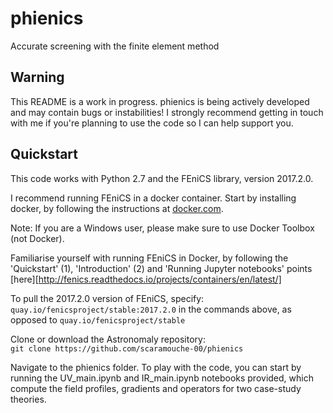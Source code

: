# phienics

Accurate screening with the finite element method

## Warning

This README is a work in progress. phienics is being actively developed and may contain bugs or instabilities! I strongly recommend getting in touch with me if you're planning to use the code so I can help support you. 

## Quickstart

This code works with Python 2.7 and the FEniCS library, version 2017.2.0.

I recommend running FEniCS in a docker container. Start by installing docker, by following the instructions at [docker.com](https://docs.docker.com/engine/getstarted/step_one/).

<bf> Note: </bf> If you are a Windows user, please make sure to use Docker Toolbox (not Docker).

Familiarise yourself with running FEniCS in Docker, by following the 'Quickstart' (1), 'Introduction' (2) and 'Running Jupyter notebooks' points [here][http://fenics.readthedocs.io/projects/containers/en/latest/]

To pull the 2017.2.0 version of FEniCS, specify:
`quay.io/fenicsproject/stable:2017.2.0`
in the commands above, as opposed to `quay.io/fenicsproject/stable`

Clone or download the Astronomaly repository:<br>
`git clone https://github.com/scaramouche-00/phienics`

Navigate to the phienics folder. To play with the code, you can start by running the UV_main.ipynb and IR_main.ipynb notebooks provided, which compute the field profiles, gradients and operators for two case-study theories.




